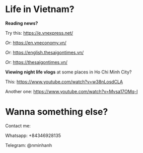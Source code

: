 ﻿# Life in Vietnam?

**Reading news?**

Try this: https://e.vnexpress.net/

*Or*: https://en.vneconomy.vn/

*Or*: https://english.thesaigontimes.vn/

*Or*: https://thesaigontimes.vn/


**Viewing night life vlogs** at some places in Ho Chi Minh City?

This: https://www.youtube.com/watch?v=w38nLosdCLA

Another one: https://www.youtube.com/watch?v=Mvsa17OMq-I


# Wanna something else?
Contact me:

Whatsapp: +84346928135

Telegram: @nminhanh
